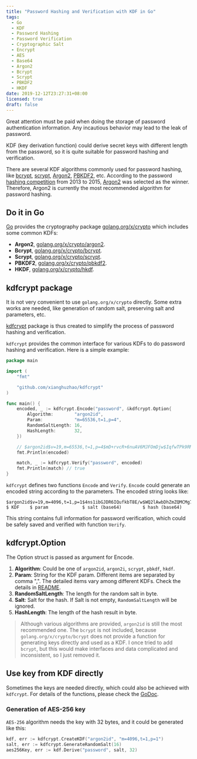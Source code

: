 ```yaml
---
title: "Password Hashing and Verification with KDF in Go"
tags:
  - Go
  - KDF
  - Password Hashing
  - Password Verification
  - Cryptographic Salt
  - Encrypt
  - AES
  - Base64
  - Argon2
  - Bcrypt
  - Scrypt
  - PBKDF2
  - HKDF
date: 2019-12-12T23:27:31+08:00
licensed: true
draft: false
---
```


Great attention must be paid when doing the storage
of password authentication information. Any incautious
behavior may lead to the leak of password.

KDF (key derivation function) could derive secret keys with
different length from the password, so it is quite suitable
for password hashing and verification.

[bcrypt]: https://en.wikipedia.org/wiki/Bcrypt
[scrypt]: https://en.wikipedia.org/wiki/Scrypt
[Argon2]: https://en.wikipedia.org/wiki/Argon2
[PBKDF2]: https://en.wikipedia.org/wiki/PBKDF2

There are several KDF algorithms commonly used for password hashing,
like [bcrypt][], [scrypt][], [Argon2][], [PBKDF2][], etc.
According to the password [hashing competition](https://password-hashing.net/)
from 2013 to 2015, [Argon2][] was selected as the winner.
Therefore, Argon2 is currently the most recommended algorithm for
password hashing.


## Do it in Go

[Go](https://golang.org/) provides the cryptography package
[golang.org/x/crypto](https://godoc.org/golang.org/x/crypto)
which includes some common KDFs:

* **Argon2**, [golang.org/x/crypto/argon2](https://godoc.org/golang.org/x/crypto/argon2).
* **Bcrypt**, [golang.org/x/crypto/bcrypt](https://godoc.org/golang.org/x/crypto/bcrypt).
* **Scrypt**, [golang.org/x/crypto/scrypt](https://godoc.org/golang.org/x/crypto/scrypt).
* **PBKDF2**, [golang.org/x/crypto/pbkdf2](https://godoc.org/golang.org/x/crypto/pbkdf2).
* **HKDF**, [golang.org/x/crypto/hkdf](https://godoc.org/golang.org/x/crypto/hkdf).


## kdfcrypt package

It is not very convenient to use `golang.org/x/crypto` directly.
Some extra works are needed, like generation of random salt, preserving
salt and parameters, etc.

[kdfcrypt](https://github.com/xianghuzhao/kdfcrypt)
package is thus created to simplify the process of password
hashing and verification.

`kdfcrypt` provides the common interface for various KDFs to do
password hashing and verification.
Here is a simple example:

```go
package main

import (
	"fmt"

	"github.com/xianghuzhao/kdfcrypt"
)

func main() {
	encoded, _ := kdfcrypt.Encode("password", &kdfcrypt.Option{
		Algorithm:        "argon2id",
		Param:            "m=65536,t=1,p=4",
		RandomSaltLength: 16,
		HashLength:       32,
	})

	// $argon2id$v=19,m=65536,t=1,p=4$mD+rvcR+6nuAV6MJFOmDjw$IqfwTPk9RMGeOv4pCE1QiURuSoi655GUVjcQAk81eXM
	fmt.Println(encoded)

	match, _ := kdfcrypt.Verify("password", encoded)
	fmt.Println(match) // true
}
```

`kdfcrypt` defines two functions `Encode` and `Verify`.
`Encode` could generate an encoded string according to the parameters.
The encoded string looks like:

```
$argon2id$v=19,m=4096,t=1,p=1$4ns1ibGJDR6IQufkbT8E/w$WQ2lAwbDhZmZQMCMg74L00OHUFzn/IvbwDaxU6bgIys
$ KDF    $ param             $ salt (base64)        $ hash (base64)
```

This string contains full information for password verification,
which could be safely saved and verified with function `Verify`.


## kdfcrypt.Option

The Option struct is passed as argument for Encode.

1. **Algorithm**: Could be one of `argon2id`, `argon2i`, `scrypt`, `pbkdf`, `hkdf`.
2. **Param**: String for the KDF param. Different items are separated by comma ",".
   The detailed items vary among different KDFs.
   Check the details in [README](https://github.com/xianghuzhao/kdfcrypt#supported-kdf).
3. **RandomSaltLength**: The length for the random salt in byte.
4. **Salt**: Salt for the hash. If Salt is not empty, `RandomSaltLength` will be ignored.
5. **HashLength**: The length of the hash result in byte.

> Although various algorithms are provided, `argon2id` is still the
> most recommended one.
> The `bcrypt` is not included, because `golang.org/x/crypto/bcrypt`
> does not provide a function for generating keys directly and
> used as a KDF.
> I once tried to add `bcrypt`, but this would make interfaces and
> data complicated and inconsistent, so I just removed it.


## Use key from KDF directly

Sometimes the keys are needed directly,
which could also be achieved with `kdfcrypt`.
For details of the functions, please check the
[GoDoc](https://godoc.org/github.com/xianghuzhao/kdfcrypt).

### Generation of AES-256 key

`AES-256` algorithm needs the key with 32 bytes,
and it could be generated like this:

```go
kdf, err := kdfcrypt.CreateKDF("argon2id", "m=4096,t=1,p=1")
salt, err := kdfcrypt.GenerateRandomSalt(16)
aes256Key, err := kdf.Derive("password", salt, 32)
```
